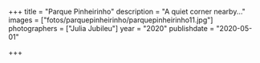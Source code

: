 +++
title = "Parque Pinheirinho"
description = "A quiet corner nearby..."
images = ["fotos/parquepinheirinho/parquepinheirinho11.jpg"]
photographers = ["Julia Jubileu"]
year = "2020"
publishdate = "2020-05-01"

+++

